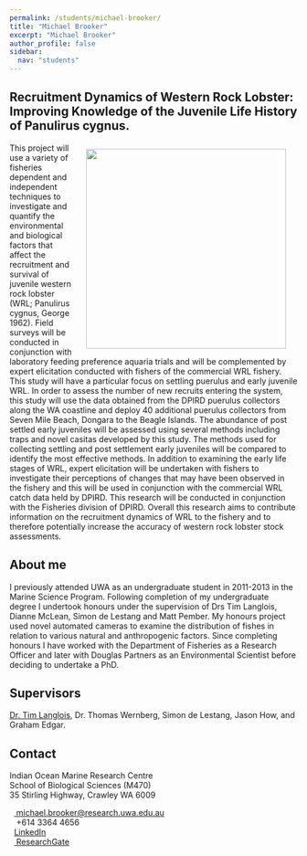 ```yaml
---
permalink: /students/michael-brooker/
title: "Michael Brooker"
excerpt: "Michael Brooker"
author_profile: false
sidebar:
  nav: "students"
---
```

## Recruitment Dynamics of Western Rock Lobster: Improving Knowledge of the Juvenile Life History of Panulirus cygnus.
<img class="philprofile" src='/images/Brooker_WS.jpg' align='right' width="350" hspace="20" vspace="10">
This project will use a variety of fisheries dependent and independent techniques to investigate and quantify the environmental and biological factors that affect the recruitment and survival of juvenile western rock lobster (WRL; Panulirus cygnus, George 1962). Field surveys will be conducted in conjunction with laboratory feeding preference aquaria trials and will be complemented by expert elicitation conducted with fishers of the commercial WRL fishery. This study will have a particular focus on settling puerulus and early juvenile WRL. In order to assess the number of new recruits entering the system, this study will use the data obtained from the DPIRD puerulus collectors along the WA coastline and deploy 40 additional puerulus collectors from Seven Mile Beach, Dongara to the Beagle Islands. The abundance of post settled early juveniles will be assessed using several methods including traps and novel casitas developed by this study. The methods used for collecting settling and post settlement early juveniles will be compared to identify the most effective methods. In addition to examining the early life stages of WRL, expert elicitation will be undertaken with fishers to investigate their perceptions of changes that may have been observed in the fishery and this will be used in conjunction with the commercial WRL catch data held by DPIRD. This research will be conducted in conjunction with the Fisheries division of DPIRD. Overall this research aims to contribute information on the recruitment dynamics of WRL to the fishery and to therefore potentially increase the accuracy of western rock lobster stock assessments.

## About me
I previously  attended UWA as an undergraduate student in 2011-2013 in the Marine Science Program. Following completion of my undergraduate degree I undertook honours under the supervision of Drs Tim Langlois, Dianne McLean, Simon de Lestang and Matt Pember. My honours project used novel automated cameras to examine the distribution of fishes in relation to various natural and anthropogenic factors. Since completing honours I have worked with the Department of Fisheries as a Research Officer and later with  Douglas Partners as an Environmental Scientist before deciding to undertake a PhD.

## Supervisors
[Dr. Tim Langlois](https://uwamegfisheries.github.io/academics/tim-langlois/ "Tim Langlois"), Dr. Thomas Wernberg, Simon de Lestang, Jason How, and Graham Edgar.

## Contact
<p class="address"><i class="far fa-building"></i> Indian Ocean Marine Research Centre <br>
School of Biological Sciences (M470)<br>
35 Stirling Highway, Crawley WA 6009</p>

<p class="phoneemail"><i class="far fa-envelope-open"></i>&nbsp;&nbsp;<a href="mailto:michael.brooker@research.uwa.edu.au"> michael.brooker@research.uwa.edu.au</a><br>
<i class="fas fa-phone"></i>&nbsp;&nbsp; +614 3364 4656<br>
<i class="fas fa-graduation-cap"></i>&nbsp;&nbsp;<a href="http://www.linkedin.com/in/michaelabrooker">LinkedIn</a><br>
<i class="fab fa-researchgate"></i>&nbsp;&nbsp;<a href="https://www.researchgate.net/profile/Michael_Brooker5"> ResearchGate</a><br>

